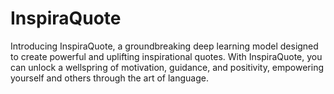 # InspiraQuote
Introducing InspiraQuote, a groundbreaking deep learning model designed to create powerful and uplifting inspirational quotes. With InspiraQuote, you can unlock a wellspring of motivation, guidance, and positivity, empowering yourself and others through the art of language.

